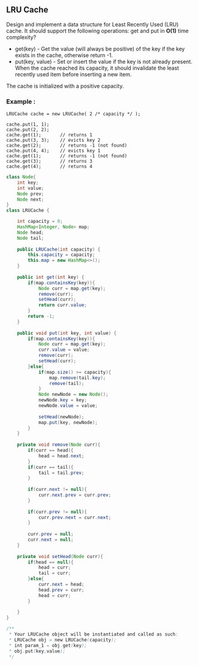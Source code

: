 ## LRU Cache 

Design and implement a data structure for Least Recently Used (LRU) cache. It should support the following operations: get and put in **O(1)** time complexity?

* get(key) - Get the value (will always be positive) of the key if the key exists in the cache, otherwise return -1.
* put(key, value) - Set or insert the value if the key is not already present. When the cache reached its capacity, it should invalidate the least recently used item before inserting a new item.

The cache is initialized with a positive capacity.


### Example :
```
LRUCache cache = new LRUCache( 2 /* capacity */ );

cache.put(1, 1);
cache.put(2, 2);
cache.get(1);       // returns 1
cache.put(3, 3);    // evicts key 2
cache.get(2);       // returns -1 (not found)
cache.put(4, 4);    // evicts key 1
cache.get(1);       // returns -1 (not found)
cache.get(3);       // returns 3
cache.get(4);       // returns 4
```



```java
class Node{
    int key;
    int value;
    Node prev;
    Node next;
}
class LRUCache {

    int capacity = 0;
    HashMap<Integer, Node> map;
    Node head;
    Node tail;
    
    public LRUCache(int capacity) {
        this.capacity = capacity;
        this.map = new HashMap<>();
    }
    
    public int get(int key) {
        if(map.containsKey(key)){
            Node curr = map.get(key);
            remove(curr);
            setHead(curr);
            return curr.value;
        }
        return -1;
    }
    
    public void put(int key, int value) {
        if(map.containsKey(key)){
            Node curr = map.get(key);
            curr.value = value;
            remove(curr);
            setHead(curr);
        }else{
            if(map.size() >= capacity){
                map.remove(tail.key);
                remove(tail);
            }
            Node newNode = new Node();
            newNode.key = key;
            newNode.value = value;
            
            setHead(newNode);
            map.put(key, newNode);
        }
    }
    
    private void remove(Node curr){
        if(curr == head){
            head = head.next;
        }
        if(curr == tail){
            tail = tail.prev;
        }
        
        if(curr.next != null){
            curr.next.prev = curr.prev;
        }
        
        if(curr.prev != null){
            curr.prev.next = curr.next;   
        }
        
        curr.prev = null;
        curr.next = null;
    }
    
    private void setHead(Node curr){
        if(head == null){
            head = curr;
            tail = curr;
        }else{
            curr.next = head;
            head.prev = curr;
            head = curr;
        }
        
    }
}

/**
 * Your LRUCache object will be instantiated and called as such:
 * LRUCache obj = new LRUCache(capacity);
 * int param_1 = obj.get(key);
 * obj.put(key,value);
 */
```  
